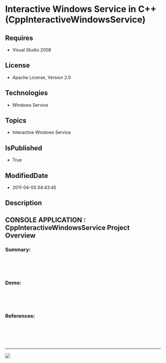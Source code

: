 # Interactive Windows Service in C++ (CppInteractiveWindowsService)
## Requires
* Visual Studio 2008
## License
* Apache License, Version 2.0
## Technologies
* Windows Service
## Topics
* Interactive Windows Service
## IsPublished
* True
## ModifiedDate
* 2011-04-05 04:43:45
## Description

<p style="font-family:Courier New"></p>
<h2>CONSOLE APPLICATION : CppInteractiveWindowsService Project Overview</h2>
<p style="font-family:Courier New"></p>
<h3>Summary:</h3>
<p style="font-family:Courier New"><br>
<br>
<br>
</p>
<h3>Demo:</h3>
<p style="font-family:Courier New"><br>
<br>
<br>
</p>
<h3>References:</h3>
<p style="font-family:Courier New"><br>
<br>
<br>
<br>
</p>
<hr>
<div><a href="http://go.microsoft.com/?linkid=9759640" style="margin-top:3px"><img src="http://bit.ly/onecodelogo">
</a></div>
